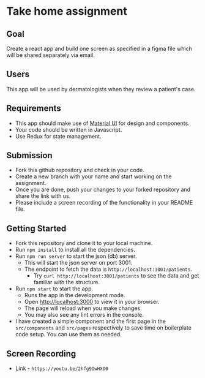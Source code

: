 # Take home assignment

## Goal
Create a react app and build one screen as specified in a figma file which will be shared separately via email.

## Users
This app will be used by dermatologists when they review a patient's case.

## Requirements
- This app should make use of [Material UI](https://mui.com/material-ui/getting-started/) for design and components.
- Your code should be written in Javascript.
- Use Redux for state management.

## Submission
- Fork this github repository and check in your code.
- Create a new branch with your name and start working on the assignment.
- Once you are done, push your changes to your forked repository and share the link with us.
- Please include a screen recording of the functionality in your README file.

## Getting Started
 - Fork this repository and clone it to your local machine.
 - Run `npm install` to install all the dependencies.
 - Run `npm run server` to start the json (db) server.
   - This will start the json server on port 3001.
   - The endpoint to fetch the data is `http://localhost:3001/patients`. 
     - Try `curl http://localhost:3001/patients` to see the data and get familiar with the structure.
 - Run `npm start` to start the app.
   - Runs the app in the development mode. 
   - Open [http://localhost:3000](http://localhost:3000) to view it in your browser. 
   - The page will reload when you make changes.
   - You may also see any lint errors in the console.
 - I have created a simple component and the first page in the `src/components` and `src/pages` respectively to save time on boilerplate code setup. You can use them as needed.

## Screen Recording
 - Link - `https://youtu.be/2hfg9OwHXO0`